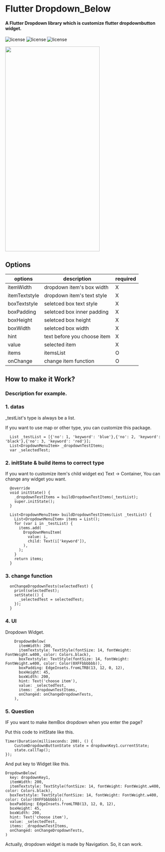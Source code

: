 # Flutter Dropdown_Below


#### A Flutter Dropdown library which is customize flutter dropdownbutton widget.

![license](https://img.shields.io/github/license/whatamelon/flutter_dropdown_below?color=red&style=flat-square)
![license](https://img.shields.io/github/languages/top/whatamelon/flutter_dropdown_below?color=blue&style=flat-square)
![license](https://img.shields.io/pub/v/dropdown_below?color=green&include_prereleases&style=flat-square)


<img src="https://raw.githubusercontent.com/whatamelon/flutter_dropdown_below/master/test1.gif" width="300" height="650">


## Options

| options | description |required|
|---|---|---
itemWidth |dropdown item's box width|X
itemTextstyle |dropdown item's text style|X
boxTextstyle |seletced box text style|X
boxPadding |seletced box inner padding|X
boxHeight | seletced box height|X
boxWidth | seletced box width|X
hint |text before you choose item|X
value |selected item|X
items | itemsList |O
onChange |change item function|O


## How to make it Work?
### Description for example.

### 1. datas


_testList's type is always be a list.

If you want to use map or other type, you can customize this package.

	  List _testList = [{'no': 1, 'keyword': 'blue'},{'no': 2, 'keyword': 'black'},{'no': 3, 'keyword': 'red'}];
	  List<DropdownMenuItem> _dropdownTestItems;
	  var _selectedTest;


### 2. initState & build items to correct type

If you want to customize item's child widget ex) Text -> Container, You can change any widget you want.

	  @override
	  void initState() {
	    _dropdownTestItems = buildDropdownTestItems(_testList);
	    super.initState();
	  }

	  List<DropdownMenuItem> buildDropdownTestItems(List _testList) {
	    List<DropdownMenuItem> items = List();
	    for (var i in _testList) {
	      items.add(
	        DropdownMenuItem(
	          value: i,
	          child: Text(i['keyword']),
	        ),
	      );
	    }
	    return items;
	  }

### 3. change function


	  onChangeDropdownTests(selectedTest) {
	    print(selectedTest);
	    setState(() {
	      _selectedTest = selectedTest;
	    });
	  }

### 4. UI

Dropdown Widget.

	    DropdownBelow(
	      itemWidth: 200,
	      itemTextstyle: TextStyle(fontSize: 14, fontWeight: FontWeight.w400, color: Colors.black),
	      boxTextstyle: TextStyle(fontSize: 14, fontWeight: FontWeight.w400, color: Color(0XFFbbbbbb)),
	      boxPadding: EdgeInsets.fromLTRB(13, 12, 0, 12),
	      boxHeight: 45,
	      boxWidth: 200,
	      hint: Text('choose item'),
	      value: _selectedTest,
	      items: _dropdownTestItems,
	      onChanged: onChangeDropdownTests,
	    ),




### 5. Question


IF you want to make itemBox dropdown when you enter the page?

Put this code to initState like this.


	Timer(Duration(milliseconds: 200), () {
	    CustomDropdownButtonState state = dropdownKey1.currentState;
	    state.callTap();
	});


And put key to Widget like this.

	DropdownBelow(
	  key: dropdownKey1,
	  itemWidth: 200,
	  itemTextstyle: TextStyle(fontSize: 14, fontWeight: FontWeight.w400, color: Colors.black),
	  boxTextstyle: TextStyle(fontSize: 14, fontWeight: FontWeight.w400, color: Color(0XFFbbbbbb)),
	  boxPadding: EdgeInsets.fromLTRB(13, 12, 0, 12),
	  boxHeight: 45,
	  boxWidth: 200,
	  hint: Text('choose item'),
	  value: _selectedTest,
	  items: _dropdownTestItems,
	  onChanged: onChangeDropdownTests,
	)


Actually, dropdown widget is made by Navigation. So, it can work.

